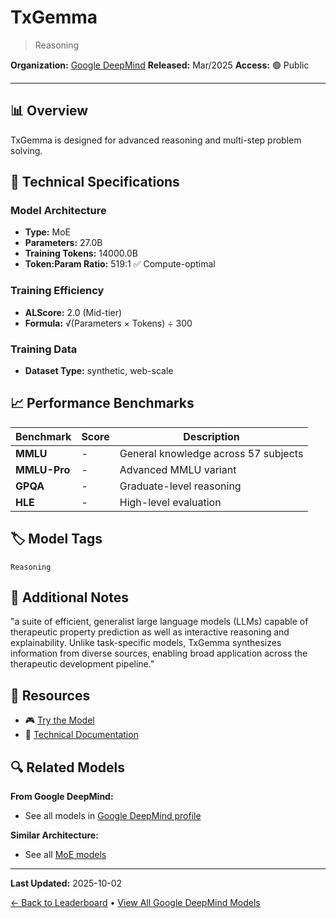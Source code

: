 # TxGemma

> Reasoning

**Organization:** [Google DeepMind](../../labs/google-deepmind.md)
**Released:** Mar/2025
**Access:** 🟢 Public

---

## 📊 Overview

TxGemma is designed for advanced reasoning and multi-step problem solving.

## 🔧 Technical Specifications

### Model Architecture
- **Type:** MoE
- **Parameters:** 27.0B
- **Training Tokens:** 14000.0B
- **Token:Param Ratio:** 519:1 ✅ Compute-optimal

### Training Efficiency
- **ALScore:** 2.0 (Mid-tier)
- **Formula:** √(Parameters × Tokens) ÷ 300

### Training Data
- **Dataset Type:** synthetic, web-scale

## 📈 Performance Benchmarks

| Benchmark | Score | Description |
|-----------|-------|-------------|
| **MMLU** | - | General knowledge across 57 subjects |
| **MMLU-Pro** | - | Advanced MMLU variant |
| **GPQA** | - | Graduate-level reasoning |
| **HLE** | - | High-level evaluation |

## 🏷️ Model Tags

`Reasoning`

## 📝 Additional Notes

"a suite of efficient, generalist large language models (LLMs) capable of therapeutic property prediction as well as interactive reasoning and explainability. Unlike task-specific models, TxGemma synthesizes information from diverse sources, enabling broad application across the therapeutic development pipeline."

## 🔗 Resources

- 🎮 [Try the Model](https://huggingface.co/google/txgemma-27b-chat)
- 📄 [Technical Documentation](https://storage.googleapis.com/research-media/txgemma/txgemma-report.pdf)

## 🔍 Related Models

**From Google DeepMind:**
- See all models in [Google DeepMind profile](../../labs/google-deepmind.md)

**Similar Architecture:**
- See all [MoE models](../../architectures/moe.md)

---

**Last Updated:** 2025-10-02

[← Back to Leaderboard](../../README.md) • [View All Google DeepMind Models](../../labs/google-deepmind.md)

